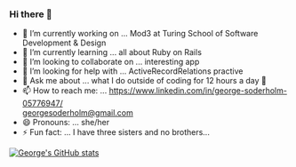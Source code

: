 ### Hi there 👋
- 🔭 I’m currently working on ... Mod3 at Turing School of Software Development & Design
- 🌱 I’m currently learning ... all about Ruby on Rails
- 👯 I’m looking to collaborate on ... interesting app
- 🤔 I’m looking for help with ... ActiveRecordRelations practive
- 💬 Ask me about ... what I do outside of coding for 12 hours a day 🤣
- 📫 How to reach me: ... 
        https://www.linkedin.com/in/george-soderholm-05776947/                                    
        georgesoderholm@gmail.com
- 😄 Pronouns: ... she/her
- ⚡ Fun fact: ... I have three sisters and no brothers... 
<!--
**GeorgieGirl24/GeorgieGirl24** is a ✨ _special_ ✨ repository because its `README.md` (this file) appears on your GitHub profile.

Here are some ideas to get you started:

- 🔭 I’m currently working on ...
- 🌱 I’m currently learning ...
- 👯 I’m looking to collaborate on ...
- 🤔 I’m looking for help with ...
- 💬 Ask me about ...
- 📫 How to reach me: ...
- 😄 Pronouns: ...
- ⚡ Fun fact: ...
-->
[![George's GitHub stats](https://github-readme-stats.vercel.app/api?username=GeorgieGirl24)](https://github.com/anuraghazra/github-readme-stats)
